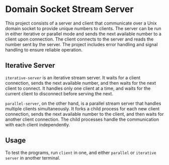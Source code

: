 # Domain Socket Stream Server

This project consists of a server and client that communicate over a Unix domain socket to provide unique numbers to clients. The server can be run in either iterative or parallel mode and sends the next available number to a client upon connection. The client connects to the server and reads the number sent by the server. The project includes error handling and signal handling to ensure reliable operation.

## Iterative Server

`iterative-server` is an iterative stream server. It waits for a client connection, sends the next available number, and then waits for the next client to connect. It handles only one client at a time, and waits for the current client to disconnect before serving the next.

`parallel-server`, on the other hand, is a parallel stream server that handles multiple clients simultaneously. It forks a child process for each new client connection, sends the next available number to the client, and then waits for another client connection. The child processes handle the communication with each client independently.

## Usage

To test the programs, run `client` in one, and either `parallel` or `iterative server` in another terminal.
